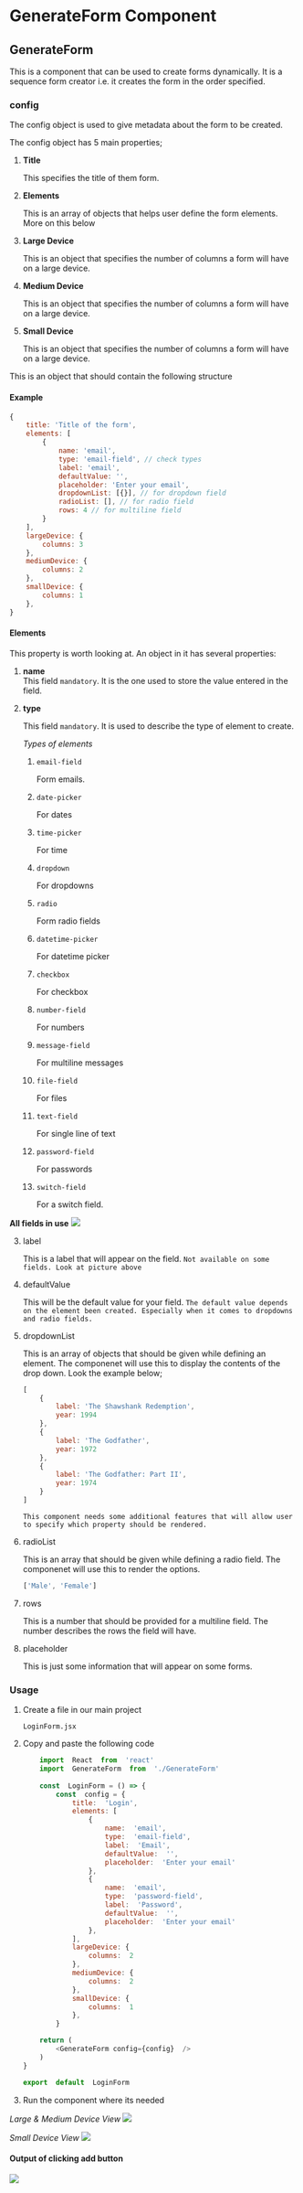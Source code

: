 # GenerateForm Component

## GenerateForm
This is a component that can be used to create forms dynamically. It is a sequence form creator i.e. it creates the form in the order specified.

### config
The config object is used to give metadata about the form to be created.

The config object has 5 main properties;
1. **Title**
    
    This specifies the title of them form.
2. **Elements**

    This is an array of objects that helps user define the form elements. More on this below
3. **Large Device**

    This is an object that specifies the number of columns a form will have on a large device.
4. **Medium Device**

    This is an object that specifies the number of columns a form will have on a large device.
5. **Small Device**

    This is an object that specifies the number of columns a form will have on a large device.

This is an object that should contain the following structure

#### Example

```javascript
{
    title: 'Title of the form',
    elements: [
        {
            name: 'email',
            type: 'email-field', // check types
            label: 'email',
            defaultValue: '',
            placeholder: 'Enter your email',
            dropdownList: [{}], // for dropdown field
            radioList: [], // for radio field
            rows: 4 // for multiline field
        }
    ],
    largeDevice: {
        columns: 3
    },
    mediumDevice: {
        columns: 2
    },
    smallDevice: {
        columns: 1
    },
}
```

#### Elements
This property is worth looking at. An object in it has several properties:

1. **name**  
This field ```mandatory```. It is the one used to store the value entered in the field.

2. **type**
    
    This field ```mandatory```. It is used to describe the type of element to create.

    *Types of elements*
    
    1. ```email-field```

        Form emails.
    2. ```date-picker```

        For dates
    3. ```time-picker```

        For time
    4. ```dropdown```

        For dropdowns
    5. ```radio```

        Form radio fields
    6. ```datetime-picker```

        For datetime picker
    7. ```checkbox```

        For checkbox
    8. ```number-field```

        For numbers
    9. ```message-field```

        For multiline messages
    10. ```file-field```

        For files
    11. ```text-field```

        For single line of text
    12. ```password-field```

        For passwords
    13. ```switch-field```

        For a switch field.

**All fields in use**
<img src='public/readme-data/shot3.png'>

3. label

    This is a label that will appear on the field. ```Not available on some fields. Look at picture above```
4. defaultValue

    This will be the default value for your field. ```The default value depends on the element been created. Especially when it comes to dropdowns and radio fields.```
5. dropdownList

    This is an array of objects that should be given while defining an element. The componenet will use this to display the contents of the drop down. Look the example below; 

    ```javascript
    [
        { 
            label: 'The Shawshank Redemption', 
            year: 1994 
        },
        { 
            label: 'The Godfather', 
            year: 1972 
        },
        { 
            label: 'The Godfather: Part II', 
            year: 1974 
        }
    ]
    ```

    ```This component needs some additional features that will allow user to specify which property should be rendered.```
6. radioList

    This is an array that should be given while defining a radio field. The componenet will use this to render the options.

    ```javascript
    ['Male', 'Female']
    ```

7. rows

    This is a number that should be provided for a multiline field. The number describes the rows the field will have.
8. placeholder

    This is just some information that will appear on some forms.

### Usage
1. Create a file in our main project
	```
	LoginForm.jsx
	```
2. Copy and paste the following code
	```javascript
		import  React  from  'react'
		import  GenerateForm  from  './GenerateForm'
		
		const  LoginForm = () => {
			const  config = {
				title:  'Login',
				elements: [
					{
						name:  'email',
						type:  'email-field',
						label:  'Email',
						defaultValue:  '',
						placeholder:  'Enter your email'
					},
					{
						name:  'email',
						type:  'password-field',
						label:  'Password',
						defaultValue:  '',
						placeholder:  'Enter your email'
					},
				],
				largeDevice: {
					columns:  2
				},
				mediumDevice: {
					columns:  2
				},
				smallDevice: {
					columns:  1
				},
			}

		return (
			<GenerateForm config={config}  />
		)
	}
	
	export  default  LoginForm
	```
3. Run the component where its needed

*Large & Medium Device View*
<img src='public/readme-data/shot1.png'>

*Small Device View*
<img src='public/readme-data/shot2.png'>

#### Output of clicking add button
<img src='public/readme-data/shot4.png'>
